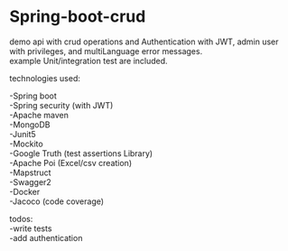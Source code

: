 # Spring-boot-crud
demo api with crud operations and Authentication with JWT,  admin user with privileges, and multiLanguage error messages.<br>
example Unit/integration test are included.<br>

technologies used:

-Spring boot<br>
-Spring security (with JWT)<br>
-Apache maven<br>
-MongoDB<br>
-Junit5<br>
-Mockito<br>
-Google Truth (test assertions Library) <br>
-Apache Poi (Excel/csv creation) <br>
-Mapstruct<br>
-Swagger2<br>
-Docker<br>
-Jacoco (code coverage)<br>

todos:<br>
-write tests<br>
-add authentication<br>
